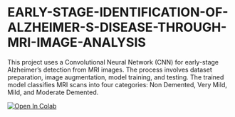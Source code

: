 # EARLY-STAGE-IDENTIFICATION-OF-ALZHEIMER-S-DISEASE-THROUGH-MRI-IMAGE-ANALYSIS
This project uses a Convolutional Neural Network (CNN) for early-stage Alzheimer’s detection from MRI images. The process involves dataset preparation, image augmentation, model training, and testing. The trained model classifies MRI scans into four categories: Non Demented, Very Mild, Mild, and Moderate Demented.

[![Open In Colab](https://colab.research.google.com/assets/colab-badge.svg)](https://colab.research.google.com/github/solokind/EARLY-STAGE-IDENTIFICATION-OF-ALZHEIMER-S-DISEASE-THROUGH-MRI-IMAGE-ANALYSIS/blob/main/Alzheimers_detection.ipynb)
